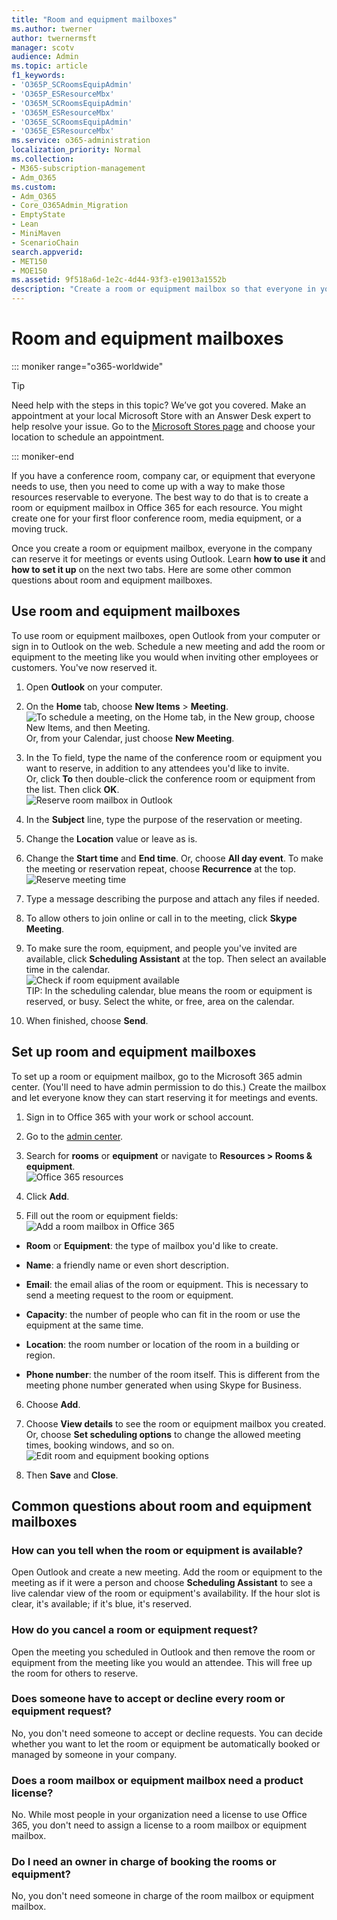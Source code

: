```yaml
---
title: "Room and equipment mailboxes"
ms.author: twerner
author: twernermsft
manager: scotv
audience: Admin
ms.topic: article
f1_keywords:
- 'O365P_SCRoomsEquipAdmin'
- 'O365P_ESResourceMbx'
- 'O365M_SCRoomsEquipAdmin'
- 'O365M_ESResourceMbx'
- 'O365E_SCRoomsEquipAdmin'
- 'O365E_ESResourceMbx'
ms.service: o365-administration
localization_priority: Normal
ms.collection: 
- M365-subscription-management 
- Adm_O365
ms.custom:
- Adm_O365
- Core_O365Admin_Migration
- EmptyState
- Lean
- MiniMaven
- ScenarioChain
search.appverid:
- MET150
- MOE150
ms.assetid: 9f518a6d-1e2c-4d44-93f3-e19013a1552b
description: "Create a room or equipment mailbox so that everyone in your organization can reserve it for meetings or events using Outlook. "
---
```


# Room and equipment mailboxes

::: moniker range="o365-worldwide"

> [!TIP]
> Need help with the steps in this topic? We’ve got you covered. Make an appointment at your local Microsoft Store with an Answer Desk expert to help resolve your issue. Go to the [Microsoft Stores page](https://go.microsoft.com/fwlink/?LinkID=2041482) and choose your location to schedule an appointment.

::: moniker-end

If you have a conference room, company car, or equipment that everyone needs to use, then you need to come up with a way to make those resources reservable to everyone. The best way to do that is to create a room or equipment mailbox in Office 365 for each resource. You might create one for your first floor conference room, media equipment, or a moving truck.
  
Once you create a room or equipment mailbox, everyone in the company can reserve it for meetings or events using Outlook. Learn **how to use it** and **how to set it up** on the next two tabs. Here are some other common questions about room and equipment mailboxes. 
  
## Use room and equipment mailboxes

To use room or equipment mailboxes, open Outlook from your computer or sign in to Outlook on the web. Schedule a new meeting and add the room or equipment to the meeting like you would when inviting other employees or customers. You've now reserved it.
  
1. Open **Outlook** on your computer. 
    
2. On the **Home** tab, choose **New Items** \> **Meeting**.<br/>![To schedule a meeting, on the Home tab, in the New group, choose New Items, and then Meeting.](../media/ffd575a8-1036-4d67-b839-73941fc60276.png)<br/>Or, from your Calendar, just choose **New Meeting**.
    
3. In the To field, type the name of the conference room or equipment you want to reserve, in addition to any attendees you'd like to invite.<br/>Or, click **To** then double-click the conference room or equipment from the list. Then click **OK**.<br/>![Reserve room mailbox in Outlook](../media/4588c806-9fb9-46c9-b2d8-34caa943e28e.png)
  
4. In the **Subject** line, type the purpose of the reservation or meeting. 
    
5. Change the **Location** value or leave as is. 
    
6. Change the **Start time** and **End time**. Or, choose **All day event**. To make the meeting or reservation repeat, choose **Recurrence** at the top.<br/>![Reserve meeting time](../media/4b72a0a6-4da2-449e-909e-85ea79f78e2c.png)
  
7. Type a message describing the purpose and attach any files if needed.
    
8. To allow others to join online or call in to the meeting, click **Skype Meeting**.
    
9. To make sure the room, equipment, and people you've invited are available, click **Scheduling Assistant** at the top. Then select an available time in the calendar.<br/> ![Check if room equipment available](../media/eb0097c6-4263-4b63-bfca-f7c03ad99b4f.png)<br/>TIP: In the scheduling calendar, blue means the room or equipment is reserved, or busy. Select the white, or free, area on the calendar. 
  
10. When finished, choose **Send**.
    
## Set up room and equipment mailboxes

To set up a room or equipment mailbox, go to the Microsoft 365 admin center. (You'll need to have admin permission to do this.) Create the mailbox and let everyone know they can start reserving it for meetings and events.
  
1. Sign in to Office 365 with your work or school account. 
    
2. Go to the [admin center](../admin-overview/about-the-admin-center.md).
    
3. Search for **rooms** or **equipment** or navigate to **Resources \> Rooms &amp; equipment**.<br/>![Office 365 resources](../media/7fc34170-5425-468e-9ee9-3a1c5e54923f.png)
  
4. Click **Add**.
    
5. Fill out the room or equipment fields:<br/>![Add a room mailbox in Office 365](../media/114d49e3-976e-40ef-b0af-2b0f5c85f15e.png)<br/>
  
  - **Room** or **Equipment**: the type of mailbox you'd like to create.
    
  - **Name**: a friendly name or even short description.
    
  - **Email**: the email alias of the room or equipment. This is necessary to send a meeting request to the room or equipment.
    
  - **Capacity**: the number of people who can fit in the room or use the equipment at the same time.
    
  - **Location**: the room number or location of the room in a building or region.
    
  - **Phone number**: the number of the room itself. This is different from the meeting phone number generated when using Skype for Business.
    
6. Choose **Add**.
    
7. Choose **View details** to see the room or equipment mailbox you created.<br/>Or, choose **Set scheduling options** to change the allowed meeting times, booking windows, and so on.<br/>![Edit room and equipment booking options](../media/2c28ab2c-5b46-486b-90e6-f248843d0f6c.png)
  
8. Then **Save** and **Close**.

## Common questions about room and equipment mailboxes

### How can you tell when the room or equipment is available?

Open Outlook and create a new meeting. Add the room or equipment to the meeting as if it were a person and choose **Scheduling Assistant** to see a live calendar view of the room or equipment's availability. If the hour slot is clear, it's available; if it's blue, it's reserved. 
  
### How do you cancel a room or equipment request?

Open the meeting you scheduled in Outlook and then remove the room or equipment from the meeting like you would an attendee. This will free up the room for others to reserve.
  
### Does someone have to accept or decline every room or equipment request?

 No, you don't need someone to accept or decline requests. You can decide whether you want to let the room or equipment be automatically booked or managed by someone in your company. 
  
### Does a room mailbox or equipment mailbox need a product license?

No. While most people in your organization need a license to use Office 365, you don't need to assign a license to a room mailbox or equipment mailbox.
  
### Do I need an owner in charge of booking the rooms or equipment?

 No, you don't need someone in charge of the room mailbox or equipment mailbox. 